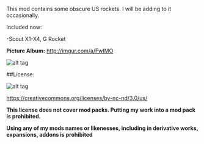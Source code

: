 This mod contains some obscure US rockets. I will be adding to it occasionally.

Included now:

-Scout X1-X4, G Rocket

**Picture Album:** http://imgur.com/a/FwIMO

![alt tag](http://i.imgur.com/bdsCyAs.png)

##License:

![alt tag](https://licensebuttons.net/l/by-nc-nd/3.0/88x31.png)

https://creativecommons.org/licenses/by-nc-nd/3.0/us/


**This license does not cover mod packs. Putting my work into a mod pack is prohibited.**

**Using any of my mods names or likenesses, including in derivative works, expansions, addons is prohibited**
